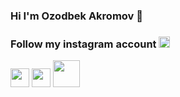 ### Hi I'm Ozodbek Akromov 👋
### Follow my instagram account <a href="https://www.instagram.com/avazvic___"><img src="https://png.pngtree.com/png-vector/20221018/ourmid/pngtree-instagram-icon-png-image_6315974.png" width="18px" margin-left="10px"></a>
<code><img src="https://w7.pngwing.com/pngs/201/90/png-transparent-logo-html-html5.png" width="30px"></code>
<code><img src="https://cdn.freebiesupply.com/logos/large/2x/css3-logo-png-transparent.png" width="30px"></code>
<code><img src="https://www.freepnglogos.com/uploads/javascript-png/javascript-logo-transparent-logo-javascript-images-3.png" width="43px"></code>
